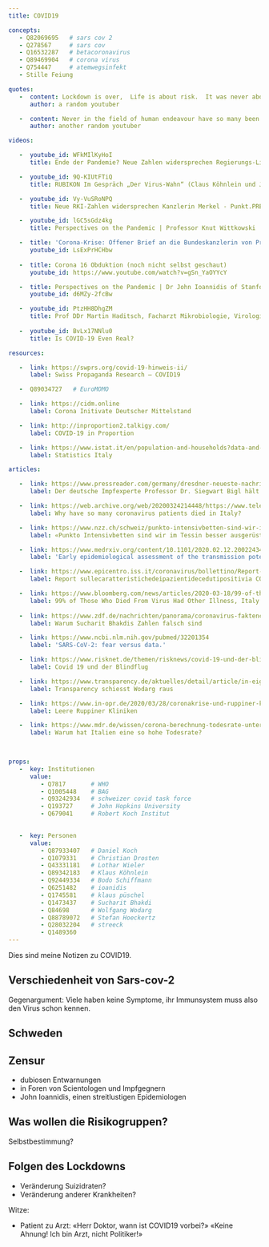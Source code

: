 ```yaml
---
title: COVID19

concepts:
   - Q82069695   # sars cov 2
   - Q278567     # sars cov
   - Q16532287   # betacoronavirus
   - Q89469904   # corona virus
   - Q754447     # atemwegsinfekt
   - Stille Feiung

quotes:
   -  content: Lockdown is over,  Life is about risk.  It was never about "nobody will ever get this asymptomatic flu again".  It was about flattening the curve.  Yes, if you live on Earth, you might get sick, might have an accident, might get cancer next year if you don't get the flu this year.  It is what it is.   Go back to living.  You people are too focused on not dying that you're not living.
      author: a random youtuber

   -  content: Never in the field of human endeavour have so many been so scared for so long of so little.
      author: another random youtuber

videos:

   -  youtube_id: WFkMIlKyHoI
      title: Ende der Pandemie? Neue Zahlen widersprechen Regierungs-Linie - Punkt.PRERADOVIC mit Prof. Homburg

   -  youtube_id: 9Q-KIUtFTiQ
      title: RUBIKON Im Gespräch „Der Virus-Wahn“ (Claus Köhnlein und Johannes Vorndran)

   -  youtube_id: Vy-VuSRoNPQ
      title: Neue RKI-Zahlen widersprechen Kanzlerin Merkel - Punkt.PRERADOVIC mit Prof. Dr. Stefan Homburg

   -  youtube_id: lGC5sGdz4kg
      title: Perspectives on the Pandemic | Professor Knut Wittkowski | Episode 2

   -  title: 'Corona-Krise: Offener Brief an die Bundeskanzlerin von Prof. Sucharit Bhakdi'
      youtube_id: LsExPrHCHbw
   
   -  title: Corona 16 Obduktion (noch nicht selbst geschaut)
      youtube_id: https://www.youtube.com/watch?v=gSn_YaOYYcY

   -  title: Perspectives on the Pandemic | Dr John Ioannidis of Stanford University | Interview
      youtube_id: d6MZy-2fcBw

   -  youtube_id: PtzHH8DhgZM
      title: Prof DDr Martin Haditsch, Facharzt Mikrobiologie, Virologie und Infektionsepidemiologie COVID-19
   
   -  youtube_id: BvLx17NNlu0
      title: Is COVID-19 Even Real?

resources:

   -  link: https://swprs.org/covid-19-hinweis-ii/
      label: Swiss Propaganda Research – COVID19

   -  Q89034727   # EuroMOMO

   -  link: https://cidm.online
      label: Corona Initivate Deutscher Mittelstand

   -  link: http://inproportion2.talkigy.com/
      label: COVID-19 in Proportion

   -  link: https://www.istat.it/en/population-and-households?data-and-indicators
      label: Statistics Italy

articles:

   -  link: https://www.pressreader.com/germany/dresdner-neueste-nachrichten/20200423/281496458428447
      label: Der deutsche Impfexperte Professor Dr. Siegwart Bigl hält den Coronaschutz für ‚überzogen‘

   -  link: https://web.archive.org/web/20200324214448/https://www.telegraph.co.uk/global-health/science-and-disease/have-many-coronavirus-patients-died-italy/
      label: Why have so many coronavirus patients died in Italy? 

   -  link: https://www.nzz.ch/schweiz/punkto-intensivbetten-sind-wir-im-tessin-besser-ausgeruestet-als-der-rest-der-schweiz-ld.1547728
      label: «Punkto Intensivbetten sind wir im Tessin besser ausgerüstet als der Rest der Schweiz»

   -  link: https://www.medrxiv.org/content/10.1101/2020.02.12.20022434v2
      label: 'Early epidemiological assessment of the transmission potential and virulence of coronavirus disease 2019 (COVID-19) in Wuhan City: China, January-February, 2020'

   -  link: https://www.epicentro.iss.it/coronavirus/bollettino/Report-COVID-2019_17_marzo-v2.pdf
      label: Report sullecaratteristichedeipazientidecedutipositivia COVID-19inItaliaIlpresentereportèbasatosui datiaggiornatial17Marzo2020

   -  link: https://www.bloomberg.com/news/articles/2020-03-18/99-of-those-who-died-from-virus-had-other-illness-italy-says
      label: 99% of Those Who Died From Virus Had Other Illness, Italy Says
   
   -  link: https://www.zdf.de/nachrichten/panorama/coronavirus-faktencheck-bhakdi-100.html
      label: Warum Sucharit Bhakdis Zahlen falsch sind 

   -  link: https://www.ncbi.nlm.nih.gov/pubmed/32201354
      label: 'SARS-CoV-2: fear versus data.'

   -  link: https://www.risknet.de/themen/risknews/covid-19-und-der-blindflug/
      label: Covid 19 und der Blindflug

   -  link: https://www.transparency.de/aktuelles/detail/article/in-eigener-sache-vorstand-beschliesst-ruhen-der-mitgliedschaft-von-wolfgang-wodarg-1/
      label: Transparency schiesst Wodarg raus

   -  link: https://www.in-opr.de/2020/03/28/coronakrise-und-ruppiner-kliniken-was-stimmt-hier-nicht/
      label: Leere Ruppiner Kliniken

   -  link: https://www.mdr.de/wissen/corona-berechnung-todesrate-unterschiede-italien-100.html#sprung5
      label: Warum hat Italien eine so hohe Todesrate?

   

props:
   -  key: Institutionen
      value: 
         - Q7817       # WHO
         - Q1005448    # BAG
         - Q93242934   # schweizer covid task force
         - Q193727     # John Hopkins University
         - Q679041     # Robert Koch Institut
        

   -  key: Personen
      value: 
         - Q87933407   # Daniel Koch
         - Q1079331    # Christian Drosten
         - Q43331181   # Lothar Wieler
         - Q89342183   # Klaus Köhnlein
         - Q92449334   # Bodo Schiffmann
         - Q6251482    # ioanidis
         - Q1745581    # klaus püschel
         - Q1473437    # Sucharit Bhakdi
         - Q84698      # Wolfgang Wodarg
         - Q88789072   # Stefan Hoeckertz   
         - Q28032204   # streeck 
         - Q1489360     
--- 
```


Dies sind meine Notizen zu COVID19.

## Verschiedenheit von Sars-cov-2
Gegenargument: Viele haben keine Symptome, ihr Immunsystem muss also den Virus schon kennen.

## Schweden

## Zensur
- dubiosen Entwarnungen
- in Foren von Scientologen und Impfgegnern
- John Ioannidis, einen streitlustigen Epidemiologen

## Was wollen die Risikogruppen?
Selbstbestimmung?

## Folgen des Lockdowns
- Veränderung Suizidraten?
- Veränderung anderer Krankheiten?


Witze:
- Patient zu Arzt: «Herr Doktor, wann ist COVID19 vorbei?» «Keine Ahnung! Ich bin Arzt, nicht Politiker!»
<!-- Fragen: wer löscht Videos?
- wie funktioniert Propaganda

Kampf gegen den unsichtbaren Feind

Sirenen, die das Unheil verkünden

die Zahl der Infizierten steigt unaufhörlich -->

<!-- In einer Fußgängerzone steht ein Mann und klatscht alle 10 Sekunden in die Hände.
Als ein Passant ihn fragt, was er denn tue, antwortet er: „Ich vertreibe die wilden Elefanten !“.
Erstaunt entgegnet der Passant: „Aber hier sind doch gar keine Elefanten.“
Worauf der klatschende Mann zufrieden lächelt und feststellt: „Sehen Sie, das Klatschen wirkt“

änderung google algorithms
youtube löschung
facebook?
twitter? -->

